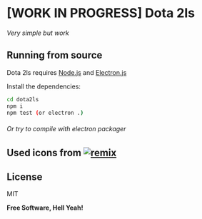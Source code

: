 # [WORK IN PROGRESS] Dota 2ls
*Very simple but work*


## Running from source

Dota 2ls requires [Node.js](https://nodejs.org/) and [Electron.js](https://electronjs.org/)

Install the dependencies:

```sh
cd dota2ls
npm i
npm test (or electron .)
```

###### Or try to compile with electron packager

## Used icons from [![remix](https://remixicon.com/img/logo/dark/text.svg)][1]

## License

MIT

**Free Software, Hell Yeah!**

[1]: https://remixicon.com
